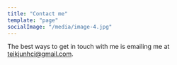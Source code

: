 ```yaml
---
title: "Contact me"
template: "page"
socialImage: "/media/image-4.jpg"
---
```


The best ways to get in touch with me is emailing me at teikjunhci@gmail.com.



